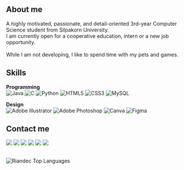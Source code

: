 <h2>About me</h2>
<p>A highly motivated, passionate, and detail-oriented 3rd-year Computer Science student from Silpakorn University.<br>
I am currently open for a cooperative education, intern or a new job opportunity.<br><br>
While I am not developing, I like to spend time with my pets and games.</p>

<h2>Skills</h2>

**Programming** 
<br>
![Java](https://img.shields.io/badge/java-%23ED8B00.svg?style=for-the-badge&logo=openjdk&logoColor=white) 
![C](https://img.shields.io/badge/c-%2300599C.svg?style=for-the-badge&logo=c&logoColor=white) 
![Python](https://img.shields.io/badge/python-3670A0?style=for-the-badge&logo=python&logoColor=ffdd54) 
![HTML5](https://img.shields.io/badge/html5-%23E34F26.svg?style=for-the-badge&logo=html5&logoColor=white) 
![CSS3](https://img.shields.io/badge/css3-%231572B6.svg?style=for-the-badge&logo=css3&logoColor=white) 
![MySQL](https://img.shields.io/badge/mysql-4479A1.svg?style=for-the-badge&logo=mysql&logoColor=white)
<br>

**Design** 
<br>
![Adobe Illustrator](https://img.shields.io/badge/adobe%20illustrator-%23FF9A00.svg?style=for-the-badge&logo=adobe%20illustrator&logoColor=white)
![Adobe Photoshop](https://img.shields.io/badge/adobe%20photoshop-%2331A8FF.svg?style=for-the-badge&logo=adobe%20photoshop&logoColor=white)
![Canva](https://img.shields.io/badge/Canva-%2300C4CC.svg?style=for-the-badge&logo=Canva&logoColor=white)
![Figma](https://img.shields.io/badge/figma-%23F24E1E.svg?style=for-the-badge&logo=figma&logoColor=white)
<br>

<h2>Contact me</h2>

<a href="https://www.linkedin.com/in/pitchaya-pimmahasiri-b76a24336/"><img src="https://img.shields.io/badge/-LinkedIn-0077B5?style=flat&logo=Linkedin&logoColor=white"/></a>
<a href="https://web.facebook.com/pitmn.04"><img src="https://img.shields.io/badge/Facebook-1877F2?style=flat&logo=Facebook&logoColor=white"/></a>
<a href="https://line.me/ti/p/FyNYVSVnxr"><img src="https://img.shields.io/badge/Line-00C300?style=flat&logo=Line&logoColor=white"/></a>
<a href="https://www.instagram.com/1mpitnis_/"><img src="https://img.shields.io/badge/Instagram-%23E4405F.svg?style=flat&logo=Instagram&logoColor=white"/></a>
<a href="mailto:pimmahasiri.pi@gmail.com"><img src="https://img.shields.io/badge/Gmail-D14836?style=flat&logo=Gmail&logoColor=white"/></a>
<a href="https://steamcommunity.com/id/Jemisce007/"><img src="https://img.shields.io/badge/Steam-%23000000.svg?style=flat&logo=Steam&logoColor=white"/></a>
<br>
<br>

<img align="left" src="https://github-readme-stats.vercel.app/api/top-langs/?username=Riandec&layout=compact&theme=dark&bg_color=0A0A0A" alt="Riandec Top Languages"/>
